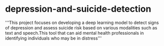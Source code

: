 # depression-and-suicide-detection
'''This project focuses on developing a deep learning model to detect signs of depression and assess suicide risk based on various modalities such as text and speech.This tool that can aid mental health professionals in identifying individuals who may be in distress'''
